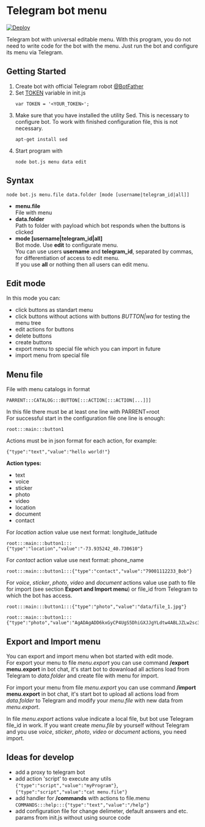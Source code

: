 # Telegram bot menu
[![Deploy](https://www.herokucdn.com/deploy/button.svg)](https://heroku.com/deploy?template=https://github.com/Darshanjk/telegram-bot-menu)


Telegram bot with universal editable menu. With this program, you do not need to write code for the bot with the menu. Just run the bot and configure its menu via Telegram.

## Getting Started

1. Create bot with official Telegram robot [@BotFather](http://t.me/BotFather)
2. Set [TOKEN](https://github.com/zZoMROT/telegram-bot-menu/blob/master/init.js#L9) variable in init.js
   ```
   var TOKEN = '<YOUR_TOKEN>';
   ```
3. Make sure that you have installed the utility Sed. This is necessary to configure bot. To work with finished configuration file, this is not necessary.
   ```
   apt-get install sed
   ```
4. Start program with 
   ```
   node bot.js menu data edit
   ```

## Syntax

```
node bot.js menu.file data.folder [mode [username|telegram_id|all]]
```

* **menu.file**   
  File with menu
* **data.folder**   
  Path to folder with payload which bot responds when the buttons is clicked
* **mode [username|telegram_id|all]**   
  Bot mode. 
  Use **edit** to configurate menu.   
  You can use users **username** and **telegram_id**, separated by commas, for differentiation of access to edit menu.   
  If you use **all** or nothing then all users can edit menu.


## Edit mode

In this mode you can:
* click buttons as standart menu
* click buttons without actions with buttons *BUTTON|wa* for testing the menu tree
* edit actions for buttons
* delete buttons
* create buttons
* export menu to special file which you can import in future
* import menu from special file

## Menu file

  File with menu catalogs in format 
  ```
  PARRENT:::CATALOG:::BUTTON[:::ACTION[:::ACTION[...]]]
  ```
  In this file there must be at least one line with PARRENT=root  
  For successful start in the configuration file one line is enough:
  ```
  root:::main:::button1
  ```
  Actions must be in json format for each action, for example: 
  ```
  {"type":"text","value":"hello world!"}
  ```

  **Action types:**   
  * text   
  * voice
  * sticker
  * photo
  * video
  * location
  * document
  * contact  
   
For *location* action value use next format: longitude_latitude
```
root:::main:::button1:::{"type":"location","value":"-73.935242_40.730610"}
```
For *contact* action value use next format: phone_name
```
root:::main:::button1:::{"type":"contact","value":"79001112233_Bob"}
```  
For *voice*, *sticker*, *photo*, *video* and *document* actions value use path to file for import (see section **Export and Import menu**) or file_id from Telegram to which the bot has access.
```
root:::main:::button1:::{"type":"photo","value":"data/file_1.jpg"}
``` 
```
root:::main:::button1:::{"type":"photo","value":"AgADAgADD6kxGyCP4UgS5DhiGXJJgYLdtw4ABLJZLw2sc33Mx20DAAEC"}
``` 
## Export and Import menu
You can export and import menu when bot started with edit mode.   
For export your menu to file *menu.export* you can use command **/export menu.export** in bot chat, it's start bot to dowanload all actions load from Telegram to *data.folder* and create file with menu for import.

For import your menu from file *menu.export* you can use command **/import menu.export** in bot chat, it's start bot to upload all actions load from *data.folder* to Telegram and modify your *menu.file* with new data from *menu.export*.   

In file *menu.export* actions value indicate a local file, but bot use Telegram file_id in work. If you want  create *menu.file* by yourself without Telegram and you use *voice*, *sticker*, *photo*, *video* or *document* actions, you need import. 

## Ideas for develop
  * add a proxy to telegram bot
  * add action 'script' to execute any utils ```{"type":"script","value":"myProgram"}```, ```{"type":"script","value":"cat menu.file"}```
  * add handler for **/commands** with actions to file.menu ```COMMANDS:::help:::{"type":"text","value":"/help"}```
  * add configuration file for change delimeter, default answers and etc. params from init.js without using source code
